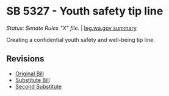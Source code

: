 # SB 5327 - Youth safety tip line
*Status: Senate Rules "X" file.* | [leg.wa.gov summary](https://app.leg.wa.gov/billsummary?BillNumber=5327&Year=2021)

Creating a confidential youth safety and well-being tip line.

## Revisions
* [Original Bill](1/)
* [Substitute Bill](S/)
* [Second Substitute](S2/)